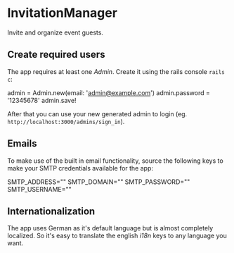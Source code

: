 # InvitationManager
Invite and organize event guests.

## Create required users

The app requires at least one *Admin*. Create it using the rails console `rails c`:

  admin = Admin.new(email: 'admin@example.com')
  admin.password = '12345678'
  admin.save!

After that you can use your new generated admin to login (eg. `http://localhost:3000/admins/sign_in`).

## Emails

To make use of the built in email functionality, source the following keys to make your SMTP credentials available for the app:

  SMTP_ADDRESS=""
  SMTP_DOMAIN=""
  SMTP_PASSWORD=""
  SMTP_USERNAME=""

## Internationalization

The app uses German as it's default language but is almost completely localized. So it's easy to translate the english *i18n* keys to any language you want.
